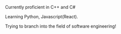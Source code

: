 Currently proficient in C++ and C#

Learning Python, Javascript(React).

Trying to branch into the field of software engineering!
<!---
ACruz2004/ACruz2004 is a ✨ special ✨ repository because its `README.md` (this file) appears on your GitHub profile.
You can click the Preview link to take a look at your changes.
--->
